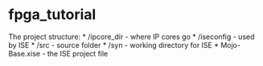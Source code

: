 # fpga_tutorial

The project structure:
	* /ipcore_dir - where IP cores go
	* /iseconfig - used by ISE
	* /src - source folder
	* /syn - working directory for ISE
	* Mojo-Base.xise - the ISE project file
